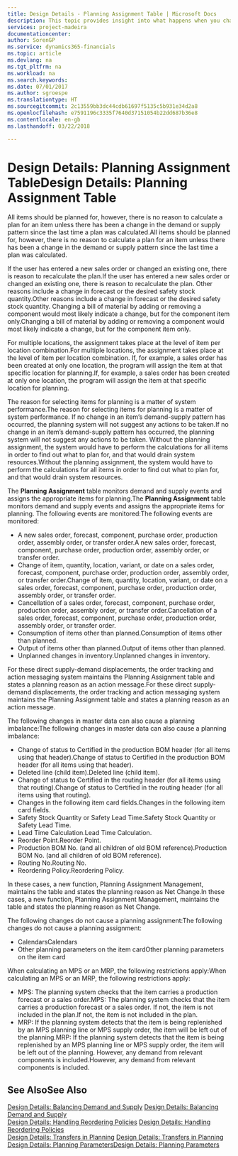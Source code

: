 ```yaml
---
title: Design Details - Planning Assignment Table | Microsoft Docs
description: This topic provides insight into what happens when you change how you plan for an item.
services: project-madeira
documentationcenter: 
author: SorenGP
ms.service: dynamics365-financials
ms.topic: article
ms.devlang: na
ms.tgt_pltfrm: na
ms.workload: na
ms.search.keywords: 
ms.date: 07/01/2017
ms.author: sgroespe
ms.translationtype: HT
ms.sourcegitcommit: 2c13559bb3dc44cdb61697f5135c5b931e34d2a8
ms.openlocfilehash: e7591196c3335f7640d37151054b22dd687b36e8
ms.contentlocale: en-gb
ms.lasthandoff: 03/22/2018

---
```

# <a name="design-details-planning-assignment-table"></a><span data-ttu-id="5dccf-103">Design Details: Planning Assignment Table</span><span class="sxs-lookup"><span data-stu-id="5dccf-103">Design Details: Planning Assignment Table</span></span>
<span data-ttu-id="5dccf-104">All items should be planned for, however, there is no reason to calculate a plan for an item unless there has been a change in the demand or supply pattern since the last time a plan was calculated.</span><span class="sxs-lookup"><span data-stu-id="5dccf-104">All items should be planned for, however, there is no reason to calculate a plan for an item unless there has been a change in the demand or supply pattern since the last time a plan was calculated.</span></span>  
  
<span data-ttu-id="5dccf-105">If the user has entered a new sales order or changed an existing one, there is reason to recalculate the plan.</span><span class="sxs-lookup"><span data-stu-id="5dccf-105">If the user has entered a new sales order or changed an existing one, there is reason to recalculate the plan.</span></span> <span data-ttu-id="5dccf-106">Other reasons include a change in forecast or the desired safety stock quantity.</span><span class="sxs-lookup"><span data-stu-id="5dccf-106">Other reasons include a change in forecast or the desired safety stock quantity.</span></span> <span data-ttu-id="5dccf-107">Changing a bill of material by adding or removing a component would most likely indicate a change, but for the component item only.</span><span class="sxs-lookup"><span data-stu-id="5dccf-107">Changing a bill of material by adding or removing a component would most likely indicate a change, but for the component item only.</span></span>  
  
<span data-ttu-id="5dccf-108">For multiple locations, the assignment takes place at the level of item per location combination.</span><span class="sxs-lookup"><span data-stu-id="5dccf-108">For multiple locations, the assignment takes place at the level of item per location combination.</span></span> <span data-ttu-id="5dccf-109">If, for example, a sales order has been created at only one location, the program will assign the item at that specific location for planning.</span><span class="sxs-lookup"><span data-stu-id="5dccf-109">If, for example, a sales order has been created at only one location, the program will assign the item at that specific location for planning.</span></span>  
  
<span data-ttu-id="5dccf-110">The reason for selecting items for planning is a matter of system performance.</span><span class="sxs-lookup"><span data-stu-id="5dccf-110">The reason for selecting items for planning is a matter of system performance.</span></span> <span data-ttu-id="5dccf-111">If no change in an item’s demand-supply pattern has occurred, the planning system will not suggest any actions to be taken.</span><span class="sxs-lookup"><span data-stu-id="5dccf-111">If no change in an item’s demand-supply pattern has occurred, the planning system will not suggest any actions to be taken.</span></span> <span data-ttu-id="5dccf-112">Without the planning assignment, the system would have to perform the calculations for all items in order to find out what to plan for, and that would drain system resources.</span><span class="sxs-lookup"><span data-stu-id="5dccf-112">Without the planning assignment, the system would have to perform the calculations for all items in order to find out what to plan for, and that would drain system resources.</span></span>  
  
<span data-ttu-id="5dccf-113">The **Planning Assignment** table monitors demand and supply events and assigns the appropriate items for planning.</span><span class="sxs-lookup"><span data-stu-id="5dccf-113">The **Planning Assignment** table monitors demand and supply events and assigns the appropriate items for planning.</span></span> <span data-ttu-id="5dccf-114">The following events are monitored:</span><span class="sxs-lookup"><span data-stu-id="5dccf-114">The following events are monitored:</span></span>  
  
* <span data-ttu-id="5dccf-115">A new sales order, forecast, component, purchase order, production order, assembly order, or transfer order.</span><span class="sxs-lookup"><span data-stu-id="5dccf-115">A new sales order, forecast, component, purchase order, production order, assembly order, or transfer order.</span></span>  
* <span data-ttu-id="5dccf-116">Change of item, quantity, location, variant, or date on a sales order, forecast, component, purchase order, production order, assembly order, or transfer order.</span><span class="sxs-lookup"><span data-stu-id="5dccf-116">Change of item, quantity, location, variant, or date on a sales order, forecast, component, purchase order, production order, assembly order, or transfer order.</span></span>  
* <span data-ttu-id="5dccf-117">Cancellation of a sales order, forecast, component, purchase order, production order, assembly order, or transfer order.</span><span class="sxs-lookup"><span data-stu-id="5dccf-117">Cancellation of a sales order, forecast, component, purchase order, production order, assembly order, or transfer order.</span></span>  
* <span data-ttu-id="5dccf-118">Consumption of items other than planned.</span><span class="sxs-lookup"><span data-stu-id="5dccf-118">Consumption of items other than planned.</span></span>  
* <span data-ttu-id="5dccf-119">Output of items other than planned.</span><span class="sxs-lookup"><span data-stu-id="5dccf-119">Output of items other than planned.</span></span>  
* <span data-ttu-id="5dccf-120">Unplanned changes in inventory.</span><span class="sxs-lookup"><span data-stu-id="5dccf-120">Unplanned changes in inventory.</span></span>  
  
<span data-ttu-id="5dccf-121">For these direct supply-demand displacements, the order tracking and action messaging system maintains the Planning Assignment table and states a planning reason as an action message.</span><span class="sxs-lookup"><span data-stu-id="5dccf-121">For these direct supply-demand displacements, the order tracking and action messaging system maintains the Planning Assignment table and states a planning reason as an action message.</span></span>  
  
<span data-ttu-id="5dccf-122">The following changes in master data can also cause a planning imbalance:</span><span class="sxs-lookup"><span data-stu-id="5dccf-122">The following changes in master data can also cause a planning imbalance:</span></span>  
  
* <span data-ttu-id="5dccf-123">Change of status to Certified in the production BOM header (for all items using that header).</span><span class="sxs-lookup"><span data-stu-id="5dccf-123">Change of status to Certified in the production BOM header (for all items using that header).</span></span>  
* <span data-ttu-id="5dccf-124">Deleted line (child item).</span><span class="sxs-lookup"><span data-stu-id="5dccf-124">Deleted line (child item).</span></span>  
* <span data-ttu-id="5dccf-125">Change of status to Certified in the routing header (for all items using that routing).</span><span class="sxs-lookup"><span data-stu-id="5dccf-125">Change of status to Certified in the routing header (for all items using that routing).</span></span>  
* <span data-ttu-id="5dccf-126">Changes in the following item card fields.</span><span class="sxs-lookup"><span data-stu-id="5dccf-126">Changes in the following item card fields.</span></span>  
* <span data-ttu-id="5dccf-127">Safety Stock Quantity or Safety Lead Time.</span><span class="sxs-lookup"><span data-stu-id="5dccf-127">Safety Stock Quantity or Safety Lead Time.</span></span>  
* <span data-ttu-id="5dccf-128">Lead Time Calculation.</span><span class="sxs-lookup"><span data-stu-id="5dccf-128">Lead Time Calculation.</span></span>  
* <span data-ttu-id="5dccf-129">Reorder Point.</span><span class="sxs-lookup"><span data-stu-id="5dccf-129">Reorder Point.</span></span>  
* <span data-ttu-id="5dccf-130">Production BOM No. (and all children of old BOM reference).</span><span class="sxs-lookup"><span data-stu-id="5dccf-130">Production BOM No. (and all children of old BOM reference).</span></span>  
* <span data-ttu-id="5dccf-131">Routing No.</span><span class="sxs-lookup"><span data-stu-id="5dccf-131">Routing No.</span></span>  
* <span data-ttu-id="5dccf-132">Reordering Policy.</span><span class="sxs-lookup"><span data-stu-id="5dccf-132">Reordering Policy.</span></span>  
  
<span data-ttu-id="5dccf-133">In these cases, a new function, Planning Assignment Management, maintains the table and states the planning reason as Net Change.</span><span class="sxs-lookup"><span data-stu-id="5dccf-133">In these cases, a new function, Planning Assignment Management, maintains the table and states the planning reason as Net Change.</span></span>  
  
<span data-ttu-id="5dccf-134">The following changes do not cause a planning assignment:</span><span class="sxs-lookup"><span data-stu-id="5dccf-134">The following changes do not cause a planning assignment:</span></span>  
  
* <span data-ttu-id="5dccf-135">Calendars</span><span class="sxs-lookup"><span data-stu-id="5dccf-135">Calendars</span></span>  
* <span data-ttu-id="5dccf-136">Other planning parameters on the item card</span><span class="sxs-lookup"><span data-stu-id="5dccf-136">Other planning parameters on the item card</span></span>  
  
<span data-ttu-id="5dccf-137">When calculating an MPS or an MRP, the following restrictions apply:</span><span class="sxs-lookup"><span data-stu-id="5dccf-137">When calculating an MPS or an MRP, the following restrictions apply:</span></span>  
  
* <span data-ttu-id="5dccf-138">MPS: The planning system checks that the item carries a production forecast or a sales order.</span><span class="sxs-lookup"><span data-stu-id="5dccf-138">MPS: The planning system checks that the item carries a production forecast or a sales order.</span></span> <span data-ttu-id="5dccf-139">If not, the item is not included in the plan.</span><span class="sxs-lookup"><span data-stu-id="5dccf-139">If not, the item is not included in the plan.</span></span>  
* <span data-ttu-id="5dccf-140">MRP: If the planning system detects that the item is being replenished by an MPS planning line or MPS supply order, the item will be left out of the planning.</span><span class="sxs-lookup"><span data-stu-id="5dccf-140">MRP: If the planning system detects that the item is being replenished by an MPS planning line or MPS supply order, the item will be left out of the planning.</span></span> <span data-ttu-id="5dccf-141">However, any demand from relevant components is included.</span><span class="sxs-lookup"><span data-stu-id="5dccf-141">However, any demand from relevant components is included.</span></span>  
  
## <a name="see-also"></a><span data-ttu-id="5dccf-142">See Also</span><span class="sxs-lookup"><span data-stu-id="5dccf-142">See Also</span></span>  
<span data-ttu-id="5dccf-143">[Design Details: Balancing Demand and Supply](design-details-balancing-demand-and-supply.md) </span><span class="sxs-lookup"><span data-stu-id="5dccf-143">[Design Details: Balancing Demand and Supply](design-details-balancing-demand-and-supply.md) </span></span>  
<span data-ttu-id="5dccf-144">[Design Details: Handling Reordering Policies](design-details-handling-reordering-policies.md) </span><span class="sxs-lookup"><span data-stu-id="5dccf-144">[Design Details: Handling Reordering Policies](design-details-handling-reordering-policies.md) </span></span>  
<span data-ttu-id="5dccf-145">[Design Details: Transfers in Planning](design-details-transfers-in-planning.md) </span><span class="sxs-lookup"><span data-stu-id="5dccf-145">[Design Details: Transfers in Planning](design-details-transfers-in-planning.md) </span></span>  
[<span data-ttu-id="5dccf-146">Design Details: Planning Parameters</span><span class="sxs-lookup"><span data-stu-id="5dccf-146">Design Details: Planning Parameters</span></span>](design-details-planning-parameters.md)  

